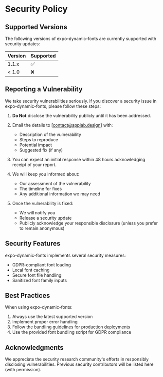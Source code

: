 # Security Policy

## Supported Versions

The following versions of expo-dynamic-fonts are currently supported with security updates:

| Version | Supported          |
| ------- | ------------------ |
| 1.1.x   | :white_check_mark: |
| < 1.0   | :x:                |

## Reporting a Vulnerability

We take security vulnerabilities seriously. If you discover a security issue in expo-dynamic-fonts, please follow these steps:

1. **Do Not** disclose the vulnerability publicly until it has been addressed.

2. Email the details to [contact@applab.design] with:
   - Description of the vulnerability
   - Steps to reproduce
   - Potential impact
   - Suggested fix (if any)

3. You can expect an initial response within 48 hours acknowledging receipt of your report.

4. We will keep you informed about:
   - Our assessment of the vulnerability
   - The timeline for fixes
   - Any additional information we may need

5. Once the vulnerability is fixed:
   - We will notify you
   - Release a security update
   - Publicly acknowledge your responsible disclosure (unless you prefer to remain anonymous)

## Security Features

expo-dynamic-fonts implements several security measures:

- GDPR-compliant font loading
- Local font caching
- Secure font file handling
- Sanitized font family inputs

## Best Practices

When using expo-dynamic-fonts:

1. Always use the latest supported version
2. Implement proper error handling
3. Follow the bundling guidelines for production deployments
4. Use the provided font bundling script for GDPR compliance

## Acknowledgments

We appreciate the security research community's efforts in responsibly disclosing vulnerabilities. Previous security contributors will be listed here (with permission).
